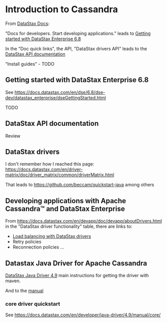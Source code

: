 # Introduction to Cassandra

From [DataStax Docs](https://docs.datastax.com/en/landing_page/doc/landing_page/current.html):

"Docs for developers. Start developing applications." leads to [Getting started with DataStax Enterprise 6.8](https://docs.datastax.com/en/dse/6.8/dse-dev/datastax_enterprise/dseGettingStarted.html)

In the "Doc quick links", the API, "DataStax drivers API" leads to the [DataStax API documentation](https://docs.datastax.com/en/landing_page/doc/landing_page/apiDocs.html#apiDocs__dse-drivers-api-faXi8sY9)

"Install guides" - TODO

## Getting started with DataStax Enterprise 6.8

See https://docs.datastax.com/en/dse/6.8/dse-dev/datastax_enterprise/dseGettingStarted.html

TODO

## DataStax API documentation

Review

## DataStax drivers

I don't remember how I reached this page: https://docs.datastax.com/en/driver-matrix/doc/driver_matrix/common/driverMatrix.html

That leads to https://github.com/beccam/quickstart-java among others

## Developing applications with Apache Cassandra™ and DataStax Enterprise

From https://docs.datastax.com/en/devapp/doc/devapp/aboutDrivers.html in the "DataStax driver functionality" table,
there are links to:
* [Load balancing with DataStax drivers](https://docs.datastax.com/en/devapp/doc/devapp/driversLoadBalancing.html) 
* Retry policies
* Reconnection policies
...

## Datastax Java Driver for Apache Cassandra

[DataStax Java Driver 4.9](https://docs.datastax.com/en/developer/java-driver/4.9/) main instructions for getting the driver with maven.

And to the [manual](https://docs.datastax.com/en/developer/java-driver/4.9/manual/)

### core driver quickstart

See https://docs.datastax.com/en/developer/java-driver/4.9/manual/core/

 

